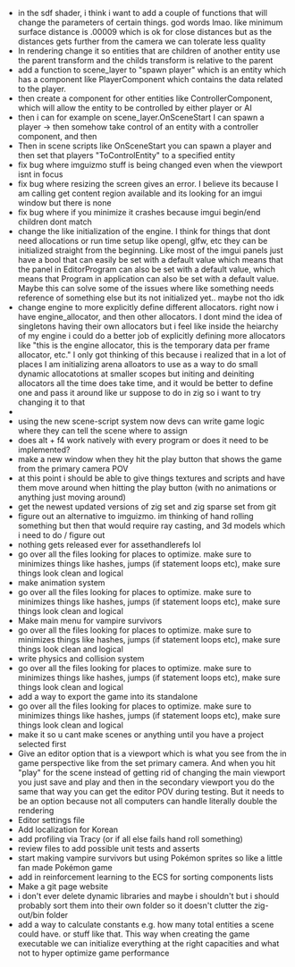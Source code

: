 - in the sdf shader, i think i want to add a couple of functions that will change the parameters of certain things. god words lmao. like minimum surface distance is .00009 which is ok for close distances but as the distances gets further from the camera we can tolerate less quality 
- In rendering change it so entities that are children of another entity use the parent transform and the childs transform is relative to the parent
- add a function to scene_layer to "spawn player" which is an entity which has a component like PlayerComponent which contains the data related to the player. 
- then create a component for other entities like ControllerComponent, which will allow the entity to be controlled by either player or AI
- then i can for example on scene_layer.OnSceneStart I can spawn a player -> then somehow take control of an entity with a controller component, and then 
- Then in scene scripts like OnSceneStart you can spawn a player and then set that players "ToControlEntity" to a specified entity
- fix bug where imguizmo stuff is being changed even when the viewport isnt in focus
- fix bug where resizing the screen gives an error. I believe its because I am calling get content region available and its looking for an imgui window but there is none
- fix bug where if you minimize it crashes because imgui begin/end children dont match
- change the like initialization of the engine. I think for things that dont need allocations or run time setup like opengl, glfw, etc they can be initialized straight from the beginning. Like most of the imgui panels just have a bool that can easily be set with a default value which means that the panel in EditorProgram can also be set with a default value, which means that Program in application can also be set with a default value. Maybe this can solve some of the issues where like something needs reference of something else but its not initialized yet.. maybe not tho idk
- change engine to more explicitly define different allocators. right now i have engine_allocator, and then other allocators. I dont mind the idea of singletons having their own allocators but i feel like inside the heiarchy of my engine i could do a better job of explicitly defining more allocators like "this is the engine allocator, this is the temporary data  per frame allocator, etc." I only got thinking of this because i realized that in a lot of places I am initializing arena alloators to use as a way to do small dynamic allocatotions at smaller scopes but initing and deiniting allocators all the time does take time, and it would be better to define one and pass it around like ur suppose to do in zig so i want to try changing it to that
- 
- using the new scene-script system now devs can write game logic where they can tell the scene where to assign 
- does alt + f4 work natively with every program or does it need to be implemented?
- make a new window when they hit the play button that shows the game from the primary camera POV 
- at this point i should be able to give things textures and scripts and have them move around when hitting the play button (with no animations or anything just moving around)
- get the newest updated versions of zig set and zig sparse set from git
- figure out an alternative to imguizmo. im thinking of hand rolling something but then that would require ray casting, and 3d models which i need to do / figure out
- nothing gets released ever for assethandlerefs lol
- go over all the files looking for places to optimize. make sure to minimizes things like hashes, jumps (if statement loops etc), make sure things look clean and logical
- make animation system
- go over all the files looking for places to optimize. make sure to minimizes things like hashes, jumps (if statement loops etc), make sure things look clean and logical
- Make main menu for vampire survivors 
- go over all the files looking for places to optimize. make sure to minimizes things like hashes, jumps (if statement loops etc), make sure things look clean and logical
- write physics and collision system
- go over all the files looking for places to optimize. make sure to minimizes things like hashes, jumps (if statement loops etc), make sure things look clean and logical
- add a way to export the game into its standalone
- go over all the files looking for places to optimize. make sure to minimizes things like hashes, jumps (if statement loops etc), make sure things look clean and logical
- make it so u cant make scenes or anything until you have a project selected first
- Give an editor option that is a viewport which is what you see from the in game perspective like from the set primary camera. And when you hit "play" for the scene instead of getting rid of changing the main viewport you just save and play and then in the secondary viewport you do the same that way you can get the editor POV during testing. But it needs to be an option because not all computers can handle literally double the rendering
- Editor settings file
- Add localization for Korean
- add profiling via Tracy (or if all else fails hand roll something)
- review files to add possible unit tests and asserts
- start making vampire survivors but using Pokémon sprites so like a little fan made Pokémon game
- add in reinforcement learning to the ECS for sorting components lists
- Make a git page website
- i don't ever delete dynamic libraries and maybe i shouldn't but i should probably sort them into their own folder so it doesn't clutter the zig-out/bin folder
- add a way to calculate constants e.g. how many total entities a scene could have. or stuff like that. This way when creating the game executable we can initialize everything at the right capacities and what not to hyper optimize game performance